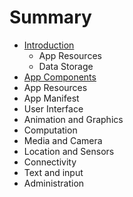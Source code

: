 # Summary

* [Introduction](README.md)
   * App Resources
   * Data Storage
* [App Components](chapter1.md)
* App Resources
* App Manifest
* User Interface
* Animation and Graphics
* Computation
* Media and Camera
* Location and Sensors
* Connectivity
* Text and input
* Administration

